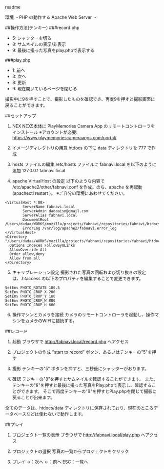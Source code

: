 readme

環境
・PHP の動作する Apache Web Server
・


##操作方法(テンキー)
###record.php
  * 5: シャッターを切る
  * 8: サムネイルの表示/非表示
  * 9: 最後に撮った写真をplay.phpで表示する

###play.php
  * 1: 前へ
  * 3: 次へ
  * 8: 更新
  * 9: 現在開いているページを閉じる

  撮影中に9を押すことで、撮影したものを確認でき、再度9を押すと撮影画面に戻ることができます。



##セットアップ

1. NEX
NEX5本体に PlayMemories Camera App のリモートコントローラをインストール
※アカウントが必要: https://www.playmemoriescameraapps.com/portal/

2. イメージディレクトリの用意
htdocs の下に data ディレクトリを 777 で作成

3. hosts ファイルの編集
/etc/hosts ファイルに fabnavi.local を以下のように追加
127.0.0.1	fabnavi.local

4. apache VirtualHost の設定
以下のような内容で /etc/apache2/other/fabnavi.conf を作成。のち、apache を再起動(apachectl restart )。
※ご自分の環境にあわせてください。

```
<VirtualHost *:80>
        ServerName fabnavi.local
        ServerAdmin dadaaism@gmail.com
        ServerAlias fabnavi.local
        DocumentRoot /Users/dadaa/WORKS/mozilla/projects/fabnavi/repositories/fabnavi/htdocs
        ErrorLog /var/log/apache2/fabnavi.error_log
</VirtualHost>
<Directory "/Users/dadaa/WORKS/mozilla/projects/fabnavi/repositories/fabnavi/htdocs">
  Options Indexes FollowSymLinks
  AllowOverride All
  Order allow,deny
  Allow from all
</Directory>
```

5. キャリブレーション設定
撮影された写真の回転および切り抜きの設定は、.htaccess の以下のプロパティを編集することで変更できます。

```
SetEnv PHOTO_ROTATE 180.5
SetEnv PHOTO_CROP_X 200
SetEnv PHOTO_CROP_Y 100
SetEnv PHOTO_CROP_W 800
SetEnv PHOTO_CROP_H 600
```

6. 操作マシンとカメラを接続
カメラのリモートコントローラを起動し、操作マシンをカメラのWIFIに接続する。




##レコード
1. 起動
ブラウザで http://fabnavi.local/record.php へアクセス

2. プロジェクトの作成
"start to record" ボタン、あるいはテンキーの"5"を押す

3. 撮影
テンキーの"5" ボタンを押すと、三秒後にシャッターがおります。

4. 確認
テンキーの"8"を押すとサムネイルを確認することができます。
また、テンキーの"9"を押すと最後に撮った写真をPlay.phpで表示し、確認することができます。
そこで再度テンキーの"9"を押すとPlay.phpを閉じて撮影に戻ることが出来ます。

全てのデータは、htdocs/data ディレクトリに保存されており、現在のところデータベースなどは使わないで動作します。

##プレイ
1. プロジェクト一覧の表示
ブラウザで http://fabnavi.local/play.php へアクセス

2. プロジェクトの選択
写真の一覧からプロジェクトをクリック

3. プレイ
→：次へ
←：前へ
ESC：一覧へ


